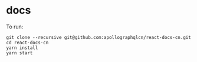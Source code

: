 # docs

To run:

```
git clone --recursive git@github.com:apollographqlcn/react-docs-cn.git
cd react-docs-cn
yarn install
yarn start
```
